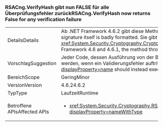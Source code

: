 ### <a name="rsacngverifyhash-now-returns-false-for-any-verification-failure"></a><span data-ttu-id="eae37-101">RSACng.VerifyHash gibt nun FALSE für alle Überprüfungsfehler zurück</span><span class="sxs-lookup"><span data-stu-id="eae37-101">RSACng.VerifyHash now returns False for any verification failure</span></span>

|   |   |
|---|---|
|<span data-ttu-id="eae37-102">Details</span><span class="sxs-lookup"><span data-stu-id="eae37-102">Details</span></span>|<span data-ttu-id="eae37-103">Ab .NET Framework 4.6.2 gibt diese Methode <strong>FALSE</strong> zurück, wenn die Signatur selbst ein ungültiges Format aufweist.</span><span class="sxs-lookup"><span data-stu-id="eae37-103">Starting with the .NET Framework 4.6.2, this method returns <strong>False</strong> if the signature itself is badly formatted.</span></span> <span data-ttu-id="eae37-104">Sie gibt nun für jeden Überprüfungsfehler FALSE zurück. In .NET Framework 4.6 und 4.6.1 löst diese Methode die Ausnahme <xref:System.Security.Cryptography.CryptographicException?displayProperty=name> aus, wenn die Signatur selbst falsch formatiert ist.</span><span class="sxs-lookup"><span data-stu-id="eae37-104">It now returns false for any verification failure.In the .NET Framework 4.6 and 4.6.1, the method throws a <xref:System.Security.Cryptography.CryptographicException?displayProperty=name> if the signature itself is badly formatted.</span></span>|
|<span data-ttu-id="eae37-105">Vorschlag</span><span class="sxs-lookup"><span data-stu-id="eae37-105">Suggestion</span></span>|<span data-ttu-id="eae37-106">Jeder Code, dessen Ausführung von der Behandlung der <xref:System.Security.Cryptography.CryptographicException?displayProperty=name>-Ausnahme abhängt, sollte stattdessen ausgeführt werden, wenn ein Validierungsfehler auftritt und die Methode <strong>FALSE</strong> zurückgibt.</span><span class="sxs-lookup"><span data-stu-id="eae37-106">Any code whose execution depends on handling the <xref:System.Security.Cryptography.CryptographicException?displayProperty=name> should instead execute if validation fails and the method returns <strong>False</strong>.</span></span>|
|<span data-ttu-id="eae37-107">Bereich</span><span class="sxs-lookup"><span data-stu-id="eae37-107">Scope</span></span>|<span data-ttu-id="eae37-108">Gering</span><span class="sxs-lookup"><span data-stu-id="eae37-108">Minor</span></span>|
|<span data-ttu-id="eae37-109">Version</span><span class="sxs-lookup"><span data-stu-id="eae37-109">Version</span></span>|<span data-ttu-id="eae37-110">4.6.2</span><span class="sxs-lookup"><span data-stu-id="eae37-110">4.6.2</span></span>|
|<span data-ttu-id="eae37-111">Typ</span><span class="sxs-lookup"><span data-stu-id="eae37-111">Type</span></span>|<span data-ttu-id="eae37-112">Laufzeit</span><span class="sxs-lookup"><span data-stu-id="eae37-112">Runtime</span></span>|
|<span data-ttu-id="eae37-113">Betroffene APIs</span><span class="sxs-lookup"><span data-stu-id="eae37-113">Affected APIs</span></span>|<ul><li><xref:System.Security.Cryptography.RSACng.VerifyHash(System.Byte[],System.Byte[],System.Security.Cryptography.HashAlgorithmName,System.Security.Cryptography.RSASignaturePadding)?displayProperty=nameWithType></li></ul>|

